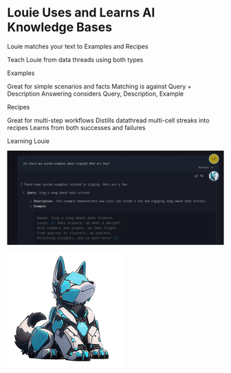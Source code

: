 # Louie Uses and Learns AI Knowledge Bases

Louie matches your text to Examples and Recipes

Teach Louie from data threads using both types


Examples

Great for simple scenarios and facts
Matching is against Query + Description
Answering considers Query, Description, Example

Recipes

Great for multi-step workflows
Distills datathread multi-cell streaks into recipes
Learns from both successes and failures

Learning Louie

![Knowledge Base Example 1](./images/user/055_Louie_uses_and_learns_AI_knowledge_bases_1.png)

![Knowledge Base Example 2](./images/user/055_Louie_uses_and_learns_AI_knowledge_bases_2.png)

